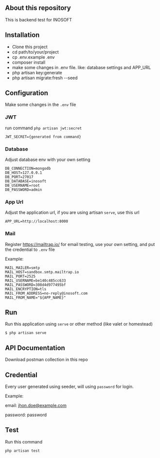 ## About this repository

This is backend test for INOSOFT

## Installation

- Clone this project
- cd path/to/your/project
- cp .env.example .env
- composer install
- make some changes in .env file. like: database settings and APP_URL
- php artisan key:generate
- php artisan migrate:fresh --seed

## Configuration

Make some changes in the `.env` file

### JWT 

run command `php artisan jwt:secret`

```
JWT_SECRET={generated from command}
```

### Database

Adjust database env with your own setting

```
DB_CONNECTION=mongodb
DB_HOST=127.0.0.1
DB_PORT=27017
DB_DATABASE=inosoft
DB_USERNAME=root
DB_PASSWORD=admin
```

### App Url

Adjust the application url, if you are using artisan `serve`, use this url

```
APP_URL=http://localhost:8000
```

### Mail

Register https://mailtrap.io/ for email testing, use your own setting, and put the credential to `.env` file

Example:

```
MAIL_MAILER=smtp
MAIL_HOST=sandbox.smtp.mailtrap.io
MAIL_PORT=2525
MAIL_USERNAME=be140c485cc633
MAIL_PASSWORD=308d4d977495bf
MAIL_ENCRYPTION=tls
MAIL_FROM_ADDRESS=no-reply@inosoft.com
MAIL_FROM_NAME="${APP_NAME}"
```

## Run

Run this application using `serve` or other method (like valet or homestead)

```
$ php artisan serve
```

## API Documentation

Download postman collection in this repo

## Credential

Every user generated using seeder, will using `password` for login.

Example:

email: jhon.doe@example.com

password: password

## Test

Run this command

```
php artisan test
```
